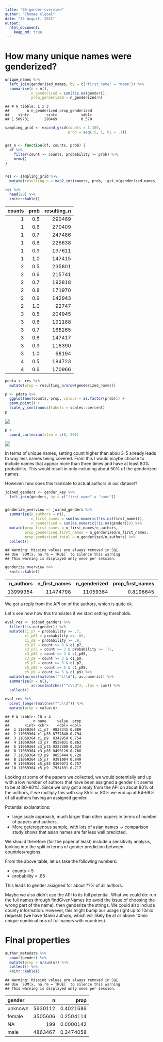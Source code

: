 ```yaml
---
title: "05-gender-overview"
author: "Thomas Klebel"
date: "25 August, 2021"
output: 
  html_document:
    keep_md: true
---
```





# How many unique names were genderized?

```r
unique_names %>% 
  left_join(genderized_names, by = c("first_name" = "name")) %>% 
  summarise(n = n(),
            n_genderized = sum(!is.na(gender)),
            prop_genderized = n_genderized/n)
```

```
## # A tibble: 1 x 3
##        n n_genderized prop_genderized
##    <int>        <int>           <dbl>
## 1 509731       290469           0.570
```



```r
sampling_grid <- expand_grid(counts = 1:100,
                             prob = seq(.5, 1, by = .1))


get_n <- function(df, counts, prob) {
  df %>% 
    filter(count >= counts, probability >= prob) %>% 
    nrow()
}


res <- sampling_grid %>% 
  mutate(resulting_n = map2_int(counts, prob, ~get_n(genderized_names, .x, .y)))

res %>% 
  head(20) %>% 
  knitr::kable()
```



| counts| prob| resulting_n|
|------:|----:|-----------:|
|      1|  0.5|      290469|
|      1|  0.6|      270409|
|      1|  0.7|      247486|
|      1|  0.8|      226638|
|      1|  0.9|      197611|
|      1|  1.0|      147415|
|      2|  0.5|      235801|
|      2|  0.6|      215741|
|      2|  0.7|      192818|
|      2|  0.8|      171970|
|      2|  0.9|      142943|
|      2|  1.0|       92747|
|      3|  0.5|      204945|
|      3|  0.6|      191188|
|      3|  0.7|      168265|
|      3|  0.8|      147417|
|      3|  0.9|      118390|
|      3|  1.0|       68194|
|      4|  0.5|      184723|
|      4|  0.6|      170966|


```r
pdata <- res %>% 
  mutate(prop = resulting_n/nrow(genderized_names))

p <- pdata %>% 
  ggplot(aes(counts, prop, colour = as.factor(prob))) +
  geom_point() +
  scale_y_continuous(labels = scales::percent)
p
```

![](05-gender_overview_files/figure-html/unnamed-chunk-3-1.png)<!-- -->



```r
p +
  coord_cartesian(xlim = c(0, 20))
```

![](05-gender_overview_files/figure-html/unnamed-chunk-4-1.png)<!-- -->

In terms of unique names, setting count higher than abou 3-5 already leads to 
way less names being covered. From this I would maybe choose to include names
that appear more than three times and have at least 80% probability. This would
result in only including about 50% of the genderized names.


However: how does this translate to actual authors in our dataset?


```r
joined_genders <- gender_key %>% 
  left_join(genders, by = c("first_name" = "name"))


genderize_overview <- joined_genders %>% 
  summarise(n_authors = n(),
            n_first_names = sum(as.numeric(!is.na(first_name))),
            n_genderized = sum(as.numeric(!is.na(gender)))) %>% 
  mutate(prop_first_names = n_first_names/n_authors,
         prop_genderized_first_names = n_genderized/n_first_names,
         prop_genderized_total = n_genderized/n_authors) %>% 
  collect()
```

```
## Warning: Missing values are always removed in SQL.
## Use `SUM(x, na.rm = TRUE)` to silence this warning
## This warning is displayed only once per session.
```

```r
genderize_overview %>% 
  knitr::kable()
```



| n_authors| n_first_names| n_genderized| prop_first_names| prop_genderized_first_names| prop_genderized_total|
|---------:|-------------:|------------:|----------------:|---------------------------:|---------------------:|
|  13999384|      11474798|     11059364|        0.8196645|                    0.963796|             0.7899893|

We got a reply from the API on
 of the authors, which is
quite ok.

Let's see now how this translates if we start setting thresholds.


```r
eval_res <- joined_genders %>% 
  filter(!is.na(gender)) %>% 
  mutate(c1_p7 = probability >= .7,
         c1_p85 = probability >= .85,
         c1_p9 = probability >= .9,
         c3_p7 = count >= 3 & c1_p7,
         c3_p75 = count >= 3 & probability >= .75,
         c3_p85 = count >= 3 & c1_p85,
         c3_p9 = count >= 3 & c1_p9,
         c5_p7 = count >= 5 & c1_p7,
         c5_p85 = count >= 5 & c1_p85,
         c5_p9 = count >= 5 & c1_p9) %>% 
  mutate(across(matches("^c\\d"), as.numeric)) %>% 
  summarise(n = n(),
            across(matches("^c\\d"), .fns = sum)) %>% 
  collect()
```


```r
eval_res %>% 
  pivot_longer(matches("^c\\d")) %>% 
  mutate(prop = value/n)
```

```
## # A tibble: 10 x 4
##           n name     value  prop
##       <int> <chr>    <dbl> <dbl>
##  1 11059364 c1_p7  9827345 0.889
##  2 11059364 c1_p85 8777640 0.794
##  3 11059364 c1_p9  8342958 0.754
##  4 11059364 c3_p7  9539831 0.863
##  5 11059364 c3_p75 9223300 0.834
##  6 11059364 c3_p85 8490126 0.768
##  7 11059364 c3_p9  8055444 0.728
##  8 11059364 c5_p7  9391004 0.849
##  9 11059364 c5_p85 8369073 0.757
## 10 11059364 c5_p9  7934391 0.717
```


Looking at some of the papers we collected, we would potentially end up with a
low number of authors that have been assigned a gender (lit seems to be at 
80-90%). Since we only got a reply from the API on about 80% of the authors,
if we multiply this with say 85% or 80% we end up at 64-68% of all authors having
an assigned gender.

Potential explanations:

- large scale approach, much larger than other papers in terms of number of 
papers and authors.
- More geterogenous sample, with lots of asian names -> comparison study shows
that asian names are far less well predicted.

We should therefore (for the paper at least) include a sensitivity analysis,
looking into the split in terms of gender prediction between countries/regions.

From the above table, let us take the following numbers:

- counts = 5
- probability = .85

This leads to gender assigned for about ??% of all authors.


Maybe we also didn't use the API to its full potential. What we could do:
run the full names through findGivenNames (to avoid the issue of choosing the
wrong part of the name), then genderize the strings. We could also include 
county information. However, this might bump our usage right up to 10mio requests
(we have 14mio authors, which will likely be at or above 10mio unique combinations
of full names with countries).


# Final properties

```r
author_metadata %>% 
  count(gender) %>% 
  mutate(prop = n/sum(n)) %>% 
  collect() %>% 
  knitr::kable()
```

```
## Warning: Missing values are always removed in SQL.
## Use `SUM(x, na.rm = TRUE)` to silence this warning
## This warning is displayed only once per session.
```



|gender  |       n|      prop|
|:-------|-------:|---------:|
|unknown | 5630112| 0.4021686|
|female  | 3505606| 0.2504114|
|NA      |     199| 0.0000142|
|male    | 4863467| 0.3474058|




